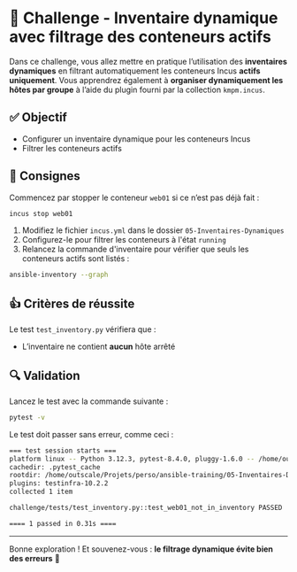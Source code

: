 # 🎯 Challenge - Inventaire dynamique avec filtrage des conteneurs actifs

Dans ce challenge, vous allez mettre en pratique l’utilisation des **inventaires
dynamiques** en filtrant automatiquement les conteneurs Incus **actifs
uniquement**. Vous apprendrez également à **organiser dynamiquement les hôtes
par groupe** à l’aide du plugin fourni par la collection `kmpm.incus`.

## ✅ Objectif

* Configurer un inventaire dynamique pour les conteneurs Incus
* Filtrer les conteneurs actifs

## 🧹 Consignes

Commencez par stopper le conteneur `web01` si ce n’est pas déjà fait :

```bash
incus stop web01
```

1. Modifiez le fichier `incus.yml` dans le dossier
   `05-Inventaires-Dynamiques`
2. Configurez-le pour filtrer les conteneurs à l'état `running`
3. Relancez la commande d'inventaire pour vérifier que seuls les conteneurs
   actifs sont listés :

```bash
ansible-inventory --graph
```

## 👍 Critères de réussite

Le test `test_inventory.py` vérifiera que :

* L’inventaire ne contient **aucun** hôte arrêté

## 🔍 Validation

Lancez le test avec la commande suivante :

```bash
pytest -v
```

Le test doit passer sans erreur, comme ceci :

```bash
=== test session starts ===
platform linux -- Python 3.12.3, pytest-8.4.0, pluggy-1.6.0 -- /home/outscale/.local/share/pipx/venvs/pytest/bin/python
cachedir: .pytest_cache
rootdir: /home/outscale/Projets/perso/ansible-training/05-Inventaires-Dynamiques
plugins: testinfra-10.2.2
collected 1 item

challenge/tests/test_inventory.py::test_web01_not_in_inventory PASSED                                                                                                                                                                                                     [100%]

==== 1 passed in 0.31s ====
```

---

Bonne exploration ! Et souvenez-vous : **le filtrage dynamique évite bien des
erreurs** 🤖
